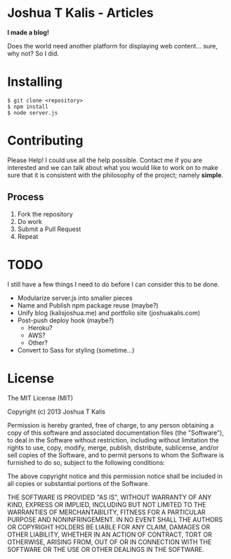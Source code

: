 # Joshua T Kalis - Articles

**I made a blog!**

Does the world need another platform for displaying web content... sure, why not? So I did.

# Installing

    $ git clone <repository>
    $ npm install
    $ node server.js

# Contributing

Please Help! I could use all the help possible. Contact me if you are interested and we can talk about what you would like to work on to make sure that it is consistent with the philosophy of the project; namely **simple**.

## Process

  1. Fork the repository
  2. Do work
  3. Submit a Pull Request
  4. Repeat

# TODO

I still have a few things I need to do before I can consider this to be done.

  - Modularize server.js into smaller pieces
  - Name and Publish npm package reuse (maybe?)
  - Unify blog (kalisjoshua.me) and portfolio site (joshuakalis.com)
  - Post-push deploy hook (maybe?)
    - Heroku?
    - AWS?
    - Other?
  - Convert to Sass for styling (sometime...)

# License

The MIT License (MIT)

Copyright (c) 2013 Joshua T Kalis

Permission is hereby granted, free of charge, to any person obtaining a copy
of this software and associated documentation files (the "Software"), to deal
in the Software without restriction, including without limitation the rights
to use, copy, modify, merge, publish, distribute, sublicense, and/or sell
copies of the Software, and to permit persons to whom the Software is
furnished to do so, subject to the following conditions:

The above copyright notice and this permission notice shall be included in
all copies or substantial portions of the Software.

THE SOFTWARE IS PROVIDED "AS IS", WITHOUT WARRANTY OF ANY KIND, EXPRESS OR
IMPLIED, INCLUDING BUT NOT LIMITED TO THE WARRANTIES OF MERCHANTABILITY,
FITNESS FOR A PARTICULAR PURPOSE AND NONINFRINGEMENT. IN NO EVENT SHALL THE
AUTHORS OR COPYRIGHT HOLDERS BE LIABLE FOR ANY CLAIM, DAMAGES OR OTHER
LIABILITY, WHETHER IN AN ACTION OF CONTRACT, TORT OR OTHERWISE, ARISING FROM,
OUT OF OR IN CONNECTION WITH THE SOFTWARE OR THE USE OR OTHER DEALINGS IN
THE SOFTWARE.
